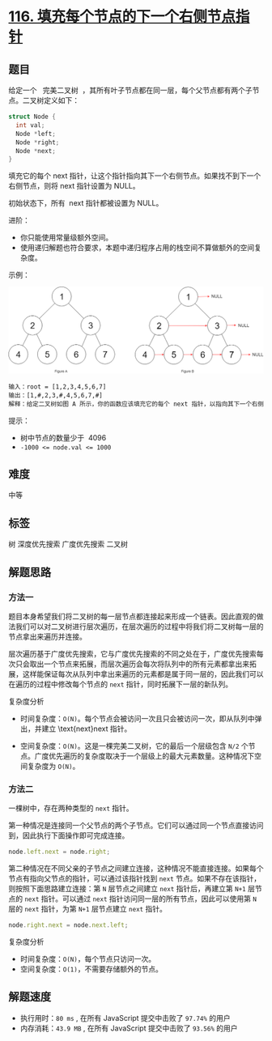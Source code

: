 # [116. 填充每个节点的下一个右侧节点指针](https://leetcode-cn.com/problems/populating-next-right-pointers-in-each-node/)

## 题目

给定一个   完美二叉树  ，其所有叶子节点都在同一层，每个父节点都有两个子节点。二叉树定义如下：

```c++
struct Node {
  int val;
  Node *left;
  Node *right;
  Node *next;
}
```

填充它的每个 next 指针，让这个指针指向其下一个右侧节点。如果找不到下一个右侧节点，则将 next 指针设置为 NULL。

初始状态下，所有  next 指针都被设置为 NULL。

进阶：

- 你只能使用常量级额外空间。
- 使用递归解题也符合要求，本题中递归程序占用的栈空间不算做额外的空间复杂度。

示例：

![示例](./img/116_sample.png)

```txt
输入：root = [1,2,3,4,5,6,7]
输出：[1,#,2,3,#,4,5,6,7,#]
解释：给定二叉树如图 A 所示，你的函数应该填充它的每个 next 指针，以指向其下一个右侧节点，如图 B 所示。序列化的输出按层序遍历排列，同一层节点由 next 指针连接，'#' 标志着每一层的结束。
```

提示：

- 树中节点的数量少于  4096
- `-1000 <= node.val <= 1000`

## 难度

中等

## 标签

树 深度优先搜索 广度优先搜索 二叉树

## 解题思路

### 方法一

题目本身希望我们将二叉树的每一层节点都连接起来形成一个链表。因此直观的做法我们可以对二叉树进行层次遍历，在层次遍历的过程中将我们将二叉树每一层的节点拿出来遍历并连接。

层次遍历基于广度优先搜索，它与广度优先搜索的不同之处在于，广度优先搜索每次只会取出一个节点来拓展，而层次遍历会每次将队列中的所有元素都拿出来拓展，这样能保证每次从队列中拿出来遍历的元素都是属于同一层的，因此我们可以在遍历的过程中修改每个节点的 `next` 指针，同时拓展下一层的新队列。

复杂度分析

- 时间复杂度：`O(N)`。每个节点会被访问一次且只会被访问一次，即从队列中弹出，并建立 \text{next}next 指针。

- 空间复杂度：`O(N)`。这是一棵完美二叉树，它的最后一个层级包含 `N/2` 个节点。广度优先遍历的复杂度取决于一个层级上的最大元素数量。这种情况下空间复杂度为 `O(N)`。

### 方法二

一棵树中，存在两种类型的 `next` 指针。

第一种情况是连接同一个父节点的两个子节点。它们可以通过同一个节点直接访问到，因此执行下面操作即可完成连接。

```js
node.left.next = node.right;
```

第二种情况在不同父亲的子节点之间建立连接，这种情况不能直接连接。如果每个节点有指向父节点的指针，可以通过该指针找到 `next` 节点。如果不存在该指针，则按照下面思路建立连接：第 `N` 层节点之间建立 `next` 指针后，再建立第 `N+1` 层节点的 `next` 指针。可以通过 `next` 指针访问同一层的所有节点，因此可以使用第 `N` 层的 `next` 指针，为第 `N+1` 层节点建立 `next` 指针。

```js
node.right.next = node.next.left;
```

复杂度分析

- 时间复杂度：`O(N)`，每个节点只访问一次。
- 空间复杂度：`O(1)`，不需要存储额外的节点。

## 解题速度

- 执行用时：`80 ms` , 在所有 JavaScript 提交中击败了 `97.74%` 的用户
- 内存消耗：`43.9 MB` , 在所有 JavaScript 提交中击败了 `93.56%` 的用户
